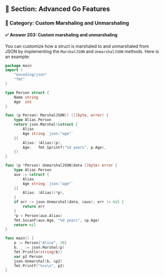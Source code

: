 ## 📘 Section: Advanced Go Features  
### 🔹 Category: Custom Marshaling and Unmarshaling  
#### ✅ Answer 203: Custom marshaling and unmarshaling

You can customize how a struct is marshaled to and unmarshaled from JSON by implementing the `MarshalJSON` and `UnmarshalJSON` methods. Here is an example:

```go
package main
import (
    "encoding/json"
    "fmt"
)

type Person struct {
    Name string
    Age  int
}

func (p Person) MarshalJSON() ([]byte, error) {
    type Alias Person
    return json.Marshal(&struct {
        Alias
        Age string `json:"age"`
    }{
        Alias: (Alias)(p),
        Age:   fmt.Sprintf("%d years", p.Age),
    })
}

func (p *Person) UnmarshalJSON(data []byte) error {
    type Alias Person
    aux := &struct {
        Alias
        Age string `json:"age"`
    }{
        Alias: (Alias)(*p),
    }
    if err := json.Unmarshal(data, &aux); err != nil {
        return err
    }
    *p = Person(aux.Alias)
    fmt.Sscanf(aux.Age, "%d years", &p.Age)
    return nil
}

func main() {
    p := Person{"Alice", 30}
    b, _ := json.Marshal(p)
    fmt.Println(string(b))
    var p2 Person
    json.Unmarshal(b, &p2)
    fmt.Printf("%+v\n", p2)
}
```
